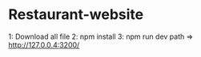 # Restaurant-website

1: Download all file
2: npm install
3: npm run dev
path => http://127.0.0.4:3200/
